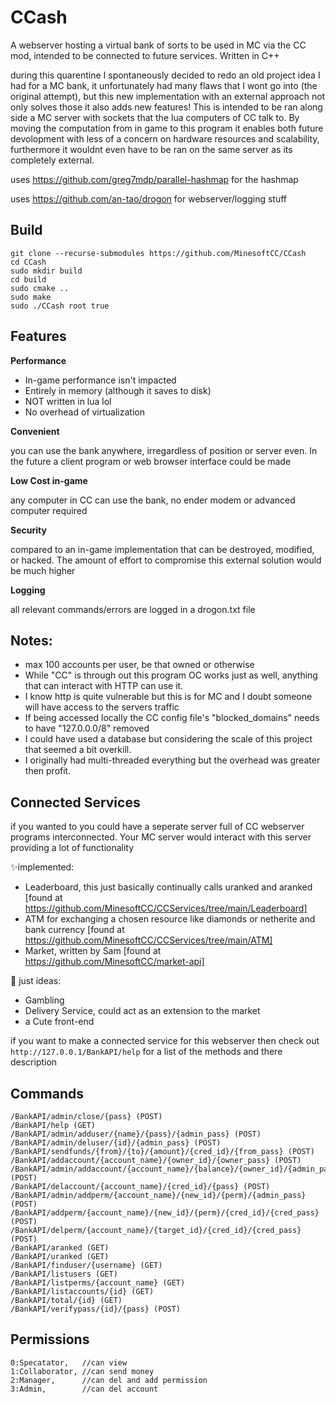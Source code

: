 # CCash

A webserver hosting a virtual bank of sorts to be used in MC via the CC mod, intended to be connected to future services. Written in C++

during this quarentine I spontaneously decided to redo an old project idea I had for a MC bank, it unfortunately had many flaws that I wont go into (the original attempt), but this new implementation with an external approach not only solves those it also adds new features! This is intended to be ran along side a MC server with sockets that the lua computers of CC talk to. By moving the computation from in game to this program it enables both future devolopment with less of a concern on hardware resources and scalability, furthermore it wouldnt even have to be ran on the same server as its completely external.

uses https://github.com/greg7mdp/parallel-hashmap for the hashmap

uses https://github.com/an-tao/drogon for webserver/logging stuff

## Build

```
git clone --recurse-submodules https://github.com/MinesoftCC/CCash
cd CCash
sudo mkdir build
cd build
sudo cmake ..
sudo make
sudo ./CCash root true
```

## Features

**Performance**

* In-game performance isn't impacted
* Entirely in memory (although it saves to disk)
* NOT written in lua lol
* No overhead of virtualization

**Convenient**

you can use the bank anywhere, irregardless of position or server even.
In the future a client program or web browser interface could be made

**Low Cost in-game**

any computer in CC can use the bank, no ender modem or advanced computer required

**Security**

compared to an in-game implementation that can be destroyed, modified, or hacked.
The amount of effort to compromise this external solution would be much higher

**Logging**

all relevant commands/errors are logged in a drogon.txt file

## Notes:

* max 100 accounts per user, be that owned or otherwise
* While "CC" is through out this program OC works just as well, anything that can interact with HTTP can use it.
* I know http is quite vulnerable but this is for MC and I doubt someone will have access to the servers traffic
* If being accessed locally the CC config file's "blocked_domains" needs to have "127.0.0.0/8" removed
* I could have used a database but considering the scale of this project that seemed a bit overkill.
* I originally had multi-threaded everything but the overhead was greater then profit.

## Connected Services

if you wanted to you could have a seperate server full of CC webserver programs interconnected. Your MC server would interact with this server providing a lot of functionality

:sparkles:implemented:

* Leaderboard, this just basically continually calls uranked and aranked            [found at https://github.com/MinesoftCC/CCServices/tree/main/Leaderboard]
* ATM for exchanging a chosen resource like diamonds or netherite and bank currency [found at https://github.com/MinesoftCC/CCServices/tree/main/ATM]
* Market, written by Sam                                                            [found at https://github.com/MinesoftCC/market-api]

:construction: just ideas:

* Gambling
* Delivery Service, could act as an extension to the market
* a Cute front-end

if you want to make a connected service for this webserver then check out `http://127.0.0.1/BankAPI/help` for a list of the methods and there description

## Commands

```
/BankAPI/admin/close/{pass} (POST)
/BankAPI/help (GET)
/BankAPI/admin/adduser/{name}/{pass}/{admin_pass} (POST)
/BankAPI/admin/deluser/{id}/{admin_pass} (POST)
/BankAPI/sendfunds/{from}/{to}/{amount}/{cred_id}/{from_pass} (POST)
/BankAPI/addaccount/{account_name}/{owner_id}/{owner_pass} (POST)
/BankAPI/admin/addaccount/{account_name}/{balance}/{owner_id}/{admin_pass} (POST)
/BankAPI/delaccount/{account_name}/{cred_id}/{pass} (POST)
/BankAPI/admin/addperm/{account_name}/{new_id}/{perm}/{admin_pass} (POST)
/BankAPI/addperm/{account_name}/{new_id}/{perm}/{cred_id}/{cred_pass} (POST)
/BankAPI/delperm/{account_name}/{target_id}/{cred_id}/{cred_pass} (POST)
/BankAPI/aranked (GET)
/BankAPI/uranked (GET)
/BankAPI/finduser/{username} (GET)
/BankAPI/listusers (GET)
/BankAPI/listperms/{account_name} (GET)
/BankAPI/listaccounts/{id} (GET)
/BankAPI/total/{id} (GET)
/BankAPI/verifypass/{id}/{pass} (POST)
```

## Permissions

```
0:Specatator,   //can view
1:Collaborator, //can send money
2:Manager,      //can del and add permission
3:Admin,        //can del account
```
